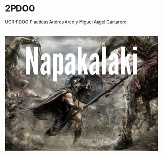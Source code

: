 # 2PDOO
UGR-PDOO Practicas Andres Arco y Miguel Angel Cantarero

# ![PDOO](Recursos/Napakalaki.jpg)
